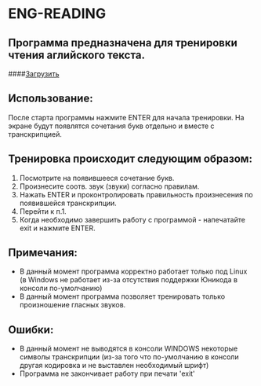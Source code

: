 ENG-READING
===========
Программа предназначена для тренировки чтения аглийского текста.
-------------------

####[Загрузить](https://www.dropbox.com/s/wu65bj16fvdkjnd/eng-reading-0-0-1.elf?dl=0)

Использование:
-------------------
После старта программы нажмите ENTER для начала тренировки.
На экране будут появлятся сочетания букв отдельно и вместе с транскрипцией.

Тренировка происходит следующим образом:
-------------------------------------------
1. Посмотрите на появившееся сочетание букв.
2. Произнесите соотв. звук (звуки) согласно правилам.
3. Нажать ENTER и проконтролировать правильность произнесения по появившейся транскрипции.
4. Перейти к п.1.
5. Когда необходимо завершить работу с программой - напечатайте exit и нажмите ENTER.

Примечания:
---------------
 - В данный момент программа корректно работает только под Linux (в Windows не работает из-за отсутствия поддержки Юникода в консоли по-умолчанию)
 - В данный момент программа позволяет тренировать только произношение гласных звуков.

Ошибки:
----------------
 - В данный момент не выводятся в консоли WINDOWS некоторые символы транскрипции (из-за того что по-умолчанию в консоли другая кодировка и не выставлен необходимый шрифт)
 - Программа не закончивает работу при печати 'exit'
